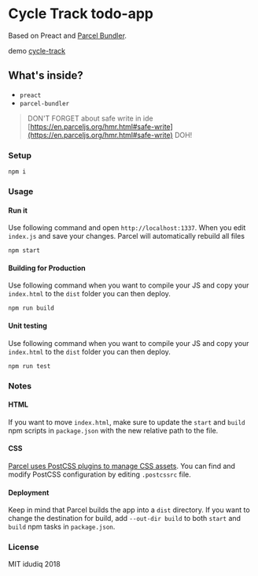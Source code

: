 # Cycle Track todo-app

Based on Preact and [Parcel Bundler].

demo [cycle-track](https://dudiq.github.io/cycle-track/) 

## What's inside?

* `preact`
* `parcel-bundler`

> DON'T FORGET about safe write in ide [https://en.parceljs.org/hmr.html#safe-write](https://en.parceljs.org/hmr.html#safe-write) DOH!

### Setup

```
npm i
```

### Usage

#### Run it

Use following command and open `http://localhost:1337`. When you edit `index.js` and save your changes. Parcel will automatically rebuild all files
```
npm start
```

#### Building for Production

Use following command when you want to compile your JS and copy your `index.html` to the `dist` folder you can then deploy.

```
npm run build
```

#### Unit testing

Use following command when you want to compile your JS and copy your `index.html` to the `dist` folder you can then deploy.

```
npm run test
```


### Notes

#### HTML

If you want to move `index.html`, make sure to update the `start` and `build` npm scripts in `package.json` with the new relative path to the file.

#### CSS

[Parcel uses PostCSS plugins to manage CSS assets](https://parceljs.org/transforms.html#postcss). You can find and modify PostCSS configuration by editing `.postcssrc` file.

#### Deployment

Keep in mind that Parcel builds the app into a `dist` directory. 
If you want to change the destination for build, add `--out-dir build` to both `start` and `build` npm tasks in `package.json`.

### License

MIT idudiq 2018

<!-- Links -->
[PostCSS]: http://postcss.org/
[Parcel Bundler]: https://parceljs.org
[repository]: https://github.com/facebookincubator/create-react-app
